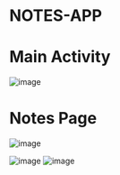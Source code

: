 # NOTES-APP
# Main Activity
![image](https://user-images.githubusercontent.com/62868878/100964542-e9226a00-354e-11eb-8a3e-42782313e8c4.png)

# Notes Page
![image](https://user-images.githubusercontent.com/62868878/100964530-e1fb5c00-354e-11eb-85ca-377b92076f55.png)

![image](https://user-images.githubusercontent.com/62868878/100964553-ee7fb480-354e-11eb-9794-b7bf695e328a.png)
![image](https://user-images.githubusercontent.com/62868878/100964569-f4759580-354e-11eb-822a-f66b5469e5f7.png)
